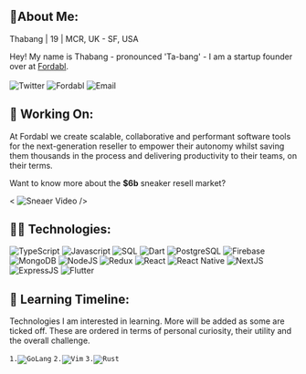 ## 👋About Me:

<!--
**4thabang/4thabang** is a ✨ _special_ ✨ repository because its `README.md` (this file) appears on your GitHub profile.
-->

Thabang | 19 | MCR, UK - SF, USA

Hey! My name is Thabang - pronounced 'Ta-bang' - I am a startup founder over at [Fordabl](https://fordabl.com). 
<br>
<br>
<img src="https://img.shields.io/badge/%F0%9F%90%A6%20twitter-purethabang-00aced?style=flat-square" alt="Twitter"> 
<img src="https://img.shields.io/badge/%F0%9F%8C%90%20company-fordabl-ff9a44?style=flat-square" alt="Fordabl"> 
<img src="https://img.shields.io/badge/%F0%9F%93%A9%20email%20me-email%20address-D44638?style=flat-square" alt="Email">

## 🚀 Working On:
At Fordabl we create scalable, collaborative and performant software tools for the next-generation reseller to empower their autonomy whilst saving them thousands in the process and delivering productivity to their teams, on their terms.

Want to know more about the **$6b** sneaker resell market?

< ![Sneaer Video](https://img.shields.io/badge/%F0%9F%8E%A5%20video-check%20this%20out-ff0000?style=flat-square) />

[Comment]: <> (## 📨 Contact:)
[Comment]: <> (https://img.shields.io/badge/%F0%9F%90%A6%20twitter-purethabang-00aced?style=flat-square)
[Comment]: <> (https://img.shields.io/badge/%F0%9F%8C%90%20company-fordabl-ff9a44?style=flat-square)
[Comment]: <> (https://img.shields.io/badge/%F0%9F%93%A9%20email%20me-email%20address-D44638?style=flat-square)


## 👨‍💻 Technologies:
<p display="inline-flex">
<!--Programming Languages-->
<img src="https://img.shields.io/badge/Lang-TypeScript-3278C6?style=flat-square" alt="TypeScript">
 <img src="https://img.shields.io/badge/Lang-JavaScript-F8C751?style=flat-square" alt="Javascript">
 <img src="https://img.shields.io/badge/Lang-SQL-336791?style=flat-square" alt="SQL">
 <img src="https://img.shields.io/badge/Lang-Dart-41C4FF?style=flat-square" alt="Dart">
<!--DBMS/DB-->
<img src="https://img.shields.io/badge/DB-PostgresSQL-336791?style=flat-square" alt="PostgreSQL">
 <img src="https://img.shields.io/badge/DB-Firebase-FFCB2B?style=flat-square" alt="Firebase">
 <img src="https://img.shields.io/badge/DB-MongoDB-13AA52?style=flat-square" alt="MongoDB">
<!--Runtime-->
<img src="https://img.shields.io/badge/Runtime-NodeJS-036E00?style=flat-square" alt="NodeJS">
<!--Tool-->
<img src="https://img.shields.io/badge/Tool-Redux-764ABC?style=flat-square" alt="Redux">
<!--Frameworks-->
<img src="https://img.shields.io/badge/Framework-React-61DAFB?style=flat-square" alt="React">
 <img src="https://img.shields.io/badge/Framework-React%20Native-61DAFB?style=flat-square" alt="React Native">
 <img src="https://img.shields.io/badge/Framework-NextJS-111111?style=flat-square" alt="NextJS">
 <img src="https://img.shields.io/badge/Framework-ExpressJS-323232?style=flat-square" alt="ExpressJS">
 <img src="https://img.shields.io/badge/Framework-Flutter-085A9D?style=flat-square" alt="Flutter">
</p>

## 🧠 Learning Timeline:
Technologies I am interested in learning. More will be added as some are ticked off. These are ordered in terms of personal curiosity, their utility and the overall challenge.

<p display="inline-flex">
<code>1.<img src="https://img.shields.io/badge/Lang-Go-7FD5EA?style=flat-square" alt="GoLang"></code>
<code>2.<img src="https://img.shields.io/badge/Tool-Vim-009833?style=flat-square" alt="Vim"></code>
<code>3.<img src="https://img.shields.io/badge/Lang-Rust-F14A00?style=flat-square" alt="Rust"></code>
</p>
